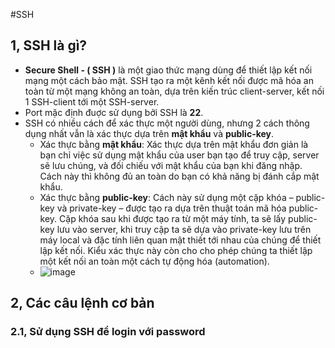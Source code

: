 #SSH 
## 1, SSH là gì?
* **Secure Shell - ( SSH )** là một giao thức mạng dùng để thiết lập kết nối mạng một cách bảo mật. SSH tạo ra một kênh kết nối được mã hóa an toàn từ một mạng không an toàn, dựa trên kiến trúc client-server, kết nối 1 SSH-client tới một SSH-server. 
* Port mặc định đuợc sử dụng bởi SSH là **22**.
* SSH có nhiều cách để xác thực một người dùng, nhưng 2 cách thông dụng nhất vẫn là xác thực dựa trên **mật khẩu** và **public-key**.
  - Xác thực bằng **mật khẩu**: Xác thực dựa trên mật khẩu đơn giản là bạn chỉ việc sử dụng mật khẩu của user bạn tạo để truy cập, server sẽ lưu chúng, và đối chiếu với mật khẩu của bạn khi đăng nhập. Cách này thì không đủ an toàn do bạn có khả năng bị đánh cắp mật khẩu.
  - Xác thực bằng **public-key**: Cách này sử dụng một cặp khóa – public-key và private-key – được tạo ra dựa trên thuật toán mã hóa public-key. Cặp khóa sau khi được tạo ra từ một máy tính, ta sẽ lấy public-key lưu vào server, khi truy cập ta sẽ dựa vào private-key lưu trên máy local và đặc tính liên quan mật thiết tới nhau của chúng để thiết lập kết nối. Kiểu xác thực này còn cho cho phép chúng ta thiết lập một kết nối an toàn một cách tự động hóa (automation).
  - ![image](https://user-images.githubusercontent.com/88284121/201571558-dfbc6fe9-69d2-4790-ba73-d7d2bf058d76.png)
## 2, Các câu lệnh cơ bản
### 2.1, Sử dụng SSH để login với password

